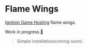 # Flame Wings

[Ignition Game Hosting](https://ignitionhost.ro) flame wings.

Work in progress.👀
>Simple installation(coming soon).